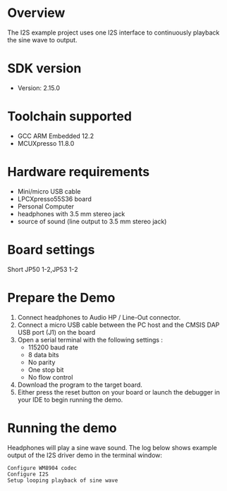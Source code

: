 Overview
========

The I2S example project uses one I2S interface to continuously playback the sine wave to output.

SDK version
===========
- Version: 2.15.0

Toolchain supported
===================
- GCC ARM Embedded  12.2
- MCUXpresso  11.8.0

Hardware requirements
=====================
- Mini/micro USB cable
- LPCXpresso55S36 board
- Personal Computer
- headphones with 3.5 mm stereo jack
- source of sound (line output to 3.5 mm stereo jack)

Board settings
==============
Short JP50 1-2,JP53 1-2

Prepare the Demo
================
1.  Connect headphones to Audio HP / Line-Out connector.
2.  Connect a micro USB cable between the PC host and the CMSIS DAP USB port (J1) on the board
3.  Open a serial terminal with the following settings :
    - 115200 baud rate
    - 8 data bits
    - No parity
    - One stop bit
    - No flow control
4.  Download the program to the target board.
5.  Either press the reset button on your board or launch the debugger in your IDE to begin running the demo.

Running the demo
================
Headphones will play a sine wave sound.
The log below shows example output of the I2S driver demo in the terminal window:
~~~~~~~~~~~~~~~~~~~~~~~~~~~~~~~~~~~
Configure WM8904 codec
Configure I2S
Setup looping playback of sine wave
~~~~~~~~~~~~~~~~~~~~~~~~~~~~~~~~~~~

